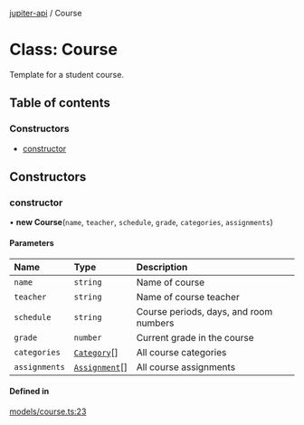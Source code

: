 [jupiter-api](../README.md) / Course

# Class: Course

Template for a student course.

## Table of contents

### Constructors

- [constructor](Course.md#constructor)

## Constructors

### constructor

• **new Course**(`name`, `teacher`, `schedule`, `grade`, `categories`, `assignments`)

#### Parameters

| Name | Type | Description |
| :------ | :------ | :------ |
| `name` | `string` | Name of course |
| `teacher` | `string` | Name of course teacher |
| `schedule` | `string` | Course periods, days, and room numbers |
| `grade` | `number` | Current grade in the course |
| `categories` | [`Category`](Category.md)[] | All course categories |
| `assignments` | [`Assignment`](Assignment.md)[] | All course assignments |

#### Defined in

[models/course.ts:23](https://github.com/Wolfiej-k/jupiter-api/blob/a3e10ae/lib/models/course.ts#L23)

